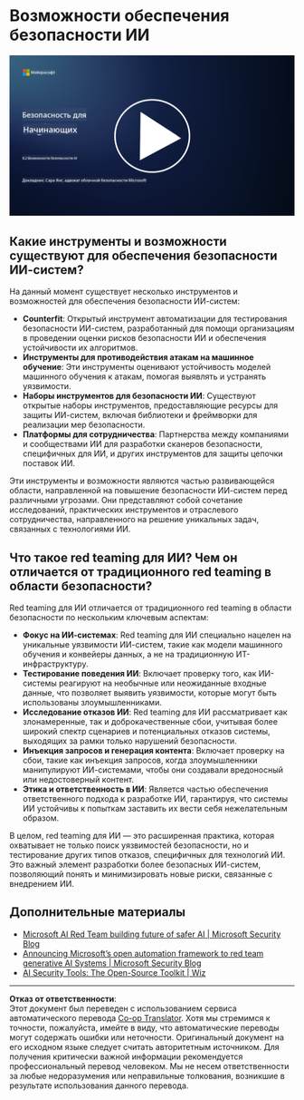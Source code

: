 <!--
CO_OP_TRANSLATOR_METADATA:
{
  "original_hash": "b6bb7175672298d1e2f73ba7e0006f95",
  "translation_date": "2025-09-04T01:03:48+00:00",
  "source_file": "8.2 AI security capabilities.md",
  "language_code": "ru"
}
-->
# Возможности обеспечения безопасности ИИ

[![Смотреть видео](../../translated_images/8-2_placeholder.bc988ce5dff1726a8b6f8c00b1250865ca23d02aa5cb11fb879ed1194702c99a.ru.png)](https://learn-video.azurefd.net/vod/player?id=e0a6f844-d884-4f76-99bd-4ce9f7f73d22)

## Какие инструменты и возможности существуют для обеспечения безопасности ИИ-систем?

На данный момент существует несколько инструментов и возможностей для обеспечения безопасности ИИ-систем:

-   **Counterfit**: Открытый инструмент автоматизации для тестирования безопасности ИИ-систем, разработанный для помощи организациям в проведении оценки рисков безопасности ИИ и обеспечения устойчивости их алгоритмов.
-   **Инструменты для противодействия атакам на машинное обучение**: Эти инструменты оценивают устойчивость моделей машинного обучения к атакам, помогая выявлять и устранять уязвимости.
-   **Наборы инструментов для безопасности ИИ**: Существуют открытые наборы инструментов, предоставляющие ресурсы для защиты ИИ-систем, включая библиотеки и фреймворки для реализации мер безопасности.
-   **Платформы для сотрудничества**: Партнерства между компаниями и сообществами ИИ для разработки сканеров безопасности, специфичных для ИИ, и других инструментов для защиты цепочки поставок ИИ.

Эти инструменты и возможности являются частью развивающейся области, направленной на повышение безопасности ИИ-систем перед различными угрозами. Они представляют собой сочетание исследований, практических инструментов и отраслевого сотрудничества, направленного на решение уникальных задач, связанных с технологиями ИИ.

## Что такое red teaming для ИИ? Чем он отличается от традиционного red teaming в области безопасности?

Red teaming для ИИ отличается от традиционного red teaming в области безопасности по нескольким ключевым аспектам:

-   **Фокус на ИИ-системах**: Red teaming для ИИ специально нацелен на уникальные уязвимости ИИ-систем, такие как модели машинного обучения и конвейеры данных, а не на традиционную ИТ-инфраструктуру.
-   **Тестирование поведения ИИ**: Включает проверку того, как ИИ-системы реагируют на необычные или неожиданные входные данные, что позволяет выявить уязвимости, которые могут быть использованы злоумышленниками.
-   **Исследование отказов ИИ**: Red teaming для ИИ рассматривает как злонамеренные, так и доброкачественные сбои, учитывая более широкий спектр сценариев и потенциальных отказов системы, выходящих за рамки только нарушений безопасности.
-   **Инъекция запросов и генерация контента**: Включает проверку на сбои, такие как инъекция запросов, когда злоумышленники манипулируют ИИ-системами, чтобы они создавали вредоносный или недостоверный контент.
-   **Этика и ответственность в ИИ**: Является частью обеспечения ответственного подхода к разработке ИИ, гарантируя, что системы ИИ устойчивы к попыткам заставить их вести себя нежелательным образом.

В целом, red teaming для ИИ — это расширенная практика, которая охватывает не только поиск уязвимостей безопасности, но и тестирование других типов отказов, специфичных для технологий ИИ. Это важный элемент разработки более безопасных ИИ-систем, позволяющий понять и минимизировать новые риски, связанные с внедрением ИИ.

## Дополнительные материалы

 - [Microsoft AI Red Team building future of safer AI | Microsoft Security Blog](https://www.microsoft.com/en-us/security/blog/2023/08/07/microsoft-ai-red-team-building-future-of-safer-ai/?WT.mc_id=academic-96948-sayoung)
 - [Announcing Microsoft’s open automation framework to red team generative AI Systems | Microsoft Security Blog](https://www.microsoft.com/en-us/security/blog/2024/02/22/announcing-microsofts-open-automation-framework-to-red-team-generative-ai-systems/?WT.mc_id=academic-96948-sayoung)
 - [AI Security Tools: The Open-Source Toolkit | Wiz](https://www.wiz.io/academy/ai-security-tools)

---

**Отказ от ответственности**:  
Этот документ был переведен с использованием сервиса автоматического перевода [Co-op Translator](https://github.com/Azure/co-op-translator). Хотя мы стремимся к точности, пожалуйста, имейте в виду, что автоматические переводы могут содержать ошибки или неточности. Оригинальный документ на его исходном языке следует считать авторитетным источником. Для получения критически важной информации рекомендуется профессиональный перевод человеком. Мы не несем ответственности за любые недоразумения или неправильные толкования, возникшие в результате использования данного перевода.